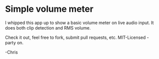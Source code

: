 # Simple volume meter

I whipped this app up to show a basic volume meter on live audio input.  It does both clip detection and RMS volume.

Check it out, feel free to fork, submit pull requests, etc.  MIT-Licensed - party on.

-Chris
